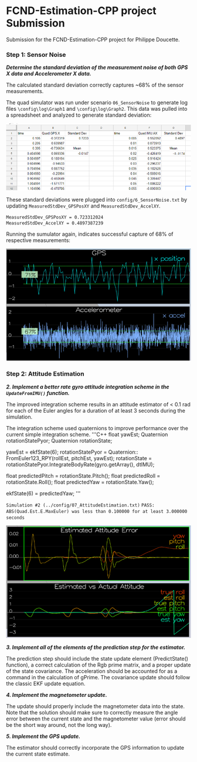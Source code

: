 # FCND-Estimation-CPP project Submission #

Submission for the FCND-Estimation-CPP project for Philippe Doucette.

### Step 1: Sensor Noise ###
***Determine the standard deviation of the measurement noise of both GPS X data and Accelerometer X data.***

The calculated standard deviation correctly captures ~68% of the sensor measurements. 

The quad simulator was run under scenario `06_SensorNoise` to generate log files `\config\log\Graph1` and `\config\log\Graph2`.  This data was pulled into a spreadsheet and analyzed to generate standard deviation:

![GPS & IMU Standard Deviation](images/Quad_SD.jpg)

These standard deviations were plugged into `config/6_SensorNoise.txt` by updating `MeasuredStdDev_GPSPosXY` and `MeasuredStdDev_AccelXY`.
```
MeasuredStdDev_GPSPosXY = 0.723312024
MeasuredStdDev_AccelXY = 0.4897387239
```

Running the sumulator again, indicates successful capture of 68% of respective measurements:

![SensorNoise](images/6_SensorNoise.png)

### Step 2: Attitude Estimation ###
***2. Implement a better rate gyro attitude integration scheme in the `UpdateFromIMU()` function.***

The improved integration scheme results in an attitude estimator of < 0.1 rad for each of the Euler angles for a duration of at least 3 seconds during the simulation. 

The integration scheme used quaternions to improve performance over the current simple integration scheme.
'''C++
  float yawEst; 
  Quaternion<float> rotationStatePyor;
  Quaternion<float> rotationState;
  
  yawEst = ekfState(6);
  rotationStatePyor = Quaternion<float>:: FromEuler123_RPY(rollEst, pitchEst, yawEst);
  rotationState = rotationStatePyor.IntegrateBodyRate(gyro.getArray(), dtIMU);

  float predictedPitch = rotationState.Pitch();
  float predictedRoll = rotationState.Roll();
  float predictedYaw = rotationState.Yaw();

  ekfState(6) = predictedYaw;
'''

`Simulation #2 (../config/07_AttitudeEstimation.txt)`
`PASS: ABS(Quad.Est.E.MaxEuler) was less than 0.100000 for at least 3.000000 seconds`

![Attitude Estimation](images/7_AttitudeEstimation.png)





***3. Implement all of the elements of the prediction step for the estimator.***

The prediction step should include the state update element (PredictState() function), a correct calculation of the Rgb prime matrix, and a proper update of the state covariance. The acceleration should be accounted for as a command in the calculation of gPrime. The covariance update should follow the classic EKF update equation.

***4. Implement the magnetometer update.***

The update should properly include the magnetometer data into the state. Note that the solution should make sure to correctly measure the angle error between the current state and the magnetometer value (error should be the short way around, not the long way).

***5. Implement the GPS update.***

The estimator should correctly incorporate the GPS information to update the current state estimate.
